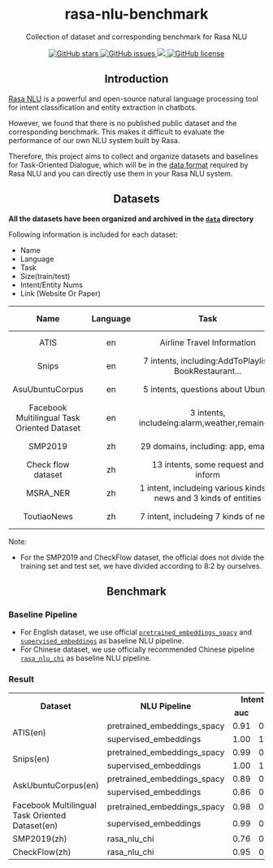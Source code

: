 <h1 align="center">rasa-nlu-benchmark</h1>
<p align="center">Collection of dataset and corresponding benchmark for Rasa NLU</p>

<p align="center">
  <a href="https://github.com/nghuyong/rasa-nlu-benchmark/stargazers">
    <img src="https://img.shields.io/github/stars/nghuyong/rasa-nlu-benchmark.svg?colorA=orange&colorB=orange&logo=github"
         alt="GitHub stars">
  </a>
  <a href="https://github.com/nghuyong/rasa-nlu-benchmark/issues">
        <img src="https://img.shields.io/github/issues/nghuyong/rasa-nlu-benchmark.svg"
             alt="GitHub issues">
  </a>
  <a href="https://github.com/nghuyong/rasa-nlu-benchmark/">
        <img src="https://img.shields.io/github/last-commit/nghuyong/rasa-nlu-benchmark.svg">
  </a>
  <a href="https://github.com/nghuyong/rasa-nlu-benchmark/blob/master/LICENSE">
        <img src="https://img.shields.io/github/license/nghuyong/rasa-nlu-benchmark.svg"
             alt="GitHub license">
  </a>
</p>

<h2 align="center">Introduction</h2>

[Rasa NLU](https://rasa.com/docs/rasa/nlu/about/) is a powerful and open-source natural language processing tool for intent classification and entity extraction in chatbots.

However, we found that there is no published public dataset and the corresponding benchmark.
This makes it difficult to evaluate the performance of our own NLU system built by Rasa.

Therefore, this project aims to collect and organize datasets and baselines for Task-Oriented Dialogue, which will be in the [data format](https://rasa.com/docs/rasa/nlu/training-data-format/) required by Rasa NLU and you can
directly use them in your Rasa NLU system.



<h2 align="center">Datasets</h2>

**All the datasets have been organized and archived in the [`data`](https://github.com/nghuyong/rasa-nlu-benchmark/blob/master/data) directory**

Following information is included for each dataset:
- Name
- Language
- Task
- Size(train/test)
- Intent/Entity Nums
- Link (Website Or Paper)

|Name|Language|Task|Size(Train/Test)|Intent/Entity Nums|Link|
|:----:|:----:|:----:|:----:|:----:|:----:|
|ATIS|en|Airline Travel Information|4978/893|26/129|[more detail](https://www.kaggle.com/siddhadev/atis-dataset)|
|Snips|en|7 intents, including:AddToPlaylist, BookRestaurant...|13802/699|7/72|[more detail](https://github.com/snipsco/nlu-benchmark)|
|AsuUbuntuCorpus|en|5 intents, questions about Ubuntu|127/35|5/3|[more detail](https://github.com/kumar-shridhar/Know-Your-Intent)|
|Facebook Multilingual Task Oriented Dataset|en|3 intents, includeing:alarm,weather,remainder|30521/8621|12/25|[more detail](https://fb.me/multilingual_task_oriented_data) |
|SMP2019|zh|29 domains, including: app, email...|2063/480|24/62| [more detail](http://conference.cipsc.org.cn/smp2019/evaluation.html) |
|Check flow dataset|zh|13 intents, some request and inform|809/210|13/6|[more detail](https://github.com/FengXMGeek/rasa_nlu_chinese_example.git) |
|MSRA_NER|zh|1 intent, includeing various kinds of news and 3 kinds of entities|20864/4636|1/3|[more detail](https://github.com/buppt/ChineseNER) |
|ToutiaoNews|zh|7 intent, includeing 7 kinds of news|325279/57409|7/0|[more detail](https://github.com/fate233/toutiao-text-classfication-dataset) |

Note:
- For the SMP2019 and CheckFlow dataset, the official does not divide the training set and test set, we have divided according to 8:2 by ourselves.

<h2 align="center">Benchmark</h2>

### Baseline Pipeline
- For English dataset, we use official [`pretrained_embeddings_spacy`](https://rasa.com/docs/rasa/nlu/choosing-a-pipeline/#pretrained-embeddings-spacy) and [`supervised_embeddings`](https://rasa.com/docs/rasa/nlu/choosing-a-pipeline/#pretrained-embeddings-spacy) as baseline NLU pipeline.
- For Chinese dataset, we use officially recommended Chinese pipeline [`rasa_nlu_chi`](http://www.crownpku.com/2017/07/27/%E7%94%A8Rasa_NLU%E6%9E%84%E5%BB%BA%E8%87%AA%E5%B7%B1%E7%9A%84%E4%B8%AD%E6%96%87NLU%E7%B3%BB%E7%BB%9F.html) as baseline NLU pipeline.

### Result

<table>
   <tr>
      <td rowspan="2" align="center"><b>Dataset</b></td>
      <td rowspan="2" align="center"><b>NLU Pipeline</b></td>
      <td colspan="4" align="center"><b>Intent Classification</b></td>
      <td colspan="4" align="center"><b>Entity Extraction</b></td>
   </tr>
   <tr>
      <td align="center"><b>auc</b></td>
      <td align="center"><b>p</b></td>
      <td align="center"><b>r</b></td>
      <td align="center"><b>f1</b></td>
      <td align="center"><b>auc</b></td>
      <td align="center"><b>p</b></td>
      <td align="center"><b>r</b></td>
      <td align="center"><b>f1</b></td>
   </tr>
   <tr>
      <td rowspan="2">ATIS(en)</td>
      <td >pretrained_embeddings_spacy</td>
      <td>0.91</td>
      <td>0.91</td>
      <td>0.91</td>
      <td>0.91</td>
      <td>0.98</td>
      <td>0.98</td>
      <td>0.98</td>
      <td>0.98</td>
   </tr>
   <tr>
      <td >supervised_embeddings</td>
      <td>1.00</td>
      <td>1.00</td>
      <td>1.00</td>
      <td>1.00</td>
      <td>0.98</td>
      <td>0.98</td>
      <td>0.98</td>
      <td>0.98</td>
   </tr>
   <tr>
      <td rowspan="2">Snips(en)</td>
      <td >pretrained_embeddings_spacy</td>
      <td>0.99</td>
      <td>0.99</td>
      <td>0.99</td>
      <td>0.99</td>
      <td>1.00</td>
      <td>1.00</td>
      <td>1.00</td>
      <td>1.00</td>
   </tr>
   <tr>
      <td >supervised_embeddings</td>
      <td>1.00</td>
      <td>1.00</td>
      <td>1.00</td>
      <td>1.00</td>
      <td>1.00</td>
      <td>1.00</td>
      <td>1.00</td>
      <td>1.00</td>
   </tr>
      <tr>
      <td rowspan="2">AskUbuntuCorpus(en)</td>
      <td >pretrained_embeddings_spacy</td>
      <td>0.89</td>
      <td>0.89</td>
      <td>0.89</td>
      <td>0.89</td>
      <td>0.95</td>
      <td>0.95</td>
      <td>0.95</td>
      <td>0.95</td>
   </tr>
   <tr>
      <td >supervised_embeddings</td>
      <td>0.86</td>
      <td>0.86</td>
      <td>0.86</td>
      <td>0.86</td>
      <td>0.95</td>
      <td>0.95</td>
      <td>0.95</td>
      <td>0.95</td>
   </tr>
   
   <tr>
      <td rowspan="2">Facebook Multilingual Task Oriented Dataset(en)</td>
      <td >pretrained_embeddings_spacy</td>
      <td>0.98</td>
      <td>0.98</td>
      <td>0.98</td>
      <td>0.98</td>
      <td>0.98</td>
      <td>0.98</td>
      <td>0.98</td>
      <td>0.98</td>
   </tr>
   <tr>
      <td >supervised_embeddings</td>
      <td>0.99</td>
      <td>0.99</td>
      <td>0.99</td>
      <td>0.99</td>
      <td>0.98</td>
      <td>0.98</td>
      <td>0.98</td>
      <td>0.98</td>
   </tr>
   <tr>
      <td>SMP2019(zh)</td>
      <td >rasa_nlu_chi</td>
      <td>0.76</td>
      <td>0.83</td>
      <td>0.76</td>
      <td>0.78</td>
      <td>0.79</td>
      <td>0.80</td>
      <td>0.79</td>
      <td>0.77</td>
   </tr>
   <tr>
      <td>CheckFlow(zh)</td>
      <td >rasa_nlu_chi</td>
      <td>0.95</td>
      <td>0.95</td>
      <td>0.95</td>
      <td>0.94</td>
      <td>1.00</td>
      <td>1.00</td>
      <td>1.00</td>
      <td>1.00</td>
   </tr>
</table>
